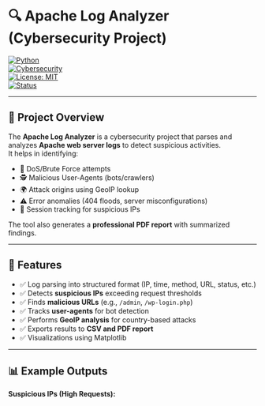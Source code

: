 # 🔍 Apache Log Analyzer (Cybersecurity Project)

[![Python](https://img.shields.io/badge/Python-3.8+-blue.svg)](https://www.python.org/)  
[![Cybersecurity](https://img.shields.io/badge/Field-Cybersecurity-red)]()  
[![License: MIT](https://img.shields.io/badge/License-MIT-green.svg)](LICENSE)  
[![Status](https://img.shields.io/badge/Project-Active-brightgreen)]()  

---

## 📌 Project Overview

The **Apache Log Analyzer** is a cybersecurity project that parses and analyzes **Apache web server logs** to detect suspicious activities.  
It helps in identifying:
- 🚨 DoS/Brute Force attempts  
- 🕵️ Malicious User-Agents (bots/crawlers)  
- 🌍 Attack origins using GeoIP lookup  
- ⚠️ Error anomalies (404 floods, server misconfigurations)  
- 📑 Session tracking for suspicious IPs  

The tool also generates a **professional PDF report** with summarized findings.

---

## 🚀 Features
- ✅ Log parsing into structured format (IP, time, method, URL, status, etc.)  
- ✅ Detects **suspicious IPs** exceeding request thresholds  
- ✅ Finds **malicious URLs** (e.g., `/admin`, `/wp-login.php`)  
- ✅ Tracks **user-agents** for bot detection  
- ✅ Performs **GeoIP analysis** for country-based attacks  
- ✅ Exports results to **CSV and PDF report**  
- ✅ Visualizations using Matplotlib  

---

## 📊 Example Outputs

**Suspicious IPs (High Requests):**
